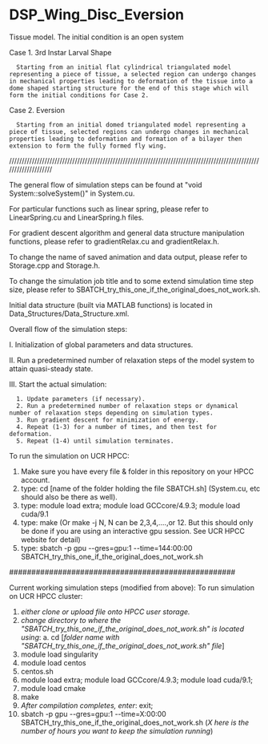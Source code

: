 # DSP_Wing_Disc_Eversion
Tissue model. The initial condition is an open system

Case 1. 3rd Instar Larval Shape

      Starting from an initial flat cylindrical triangulated model representing a piece of tissue, a selected region can undergo changes in mechanical properties leading to deformation of the tissue into a dome shaped starting structure for the end of this stage which will form the initial conditions for Case 2.  

Case 2. Eversion

      Starting from an initial domed triangulated model representing a piece of tissue, selected regions can undergo changes in mechanical properties leading to deformation and formation of a bilayer then extension to form the fully formed fly wing. 

////////////////////////////////////////////////////////////////////////////////////////////////////////////////////

The general flow of simulation steps can be found at "void System::solveSystem()" in System.cu.

For particular functions such as linear spring, please refer to LinearSpring.cu and LinearSpring.h files. 

For gradient descent algorithm and general data structure manipulation functions, please refer to gradientRelax.cu and gradientRelax.h.

To change the name of saved animation and data output, please refer to Storage.cpp and Storage.h.

To change the simulation job title and to some extend simulation time step size, please refer to SBATCH_try_this_one_if_the_original_does_not_work.sh.

Initial data structure (built via MATLAB functions) is located in Data_Structures/Data_Structure.xml.

Overall flow of the simulation steps:

I. Initialization of global parameters and data structures.

II. Run a predetermined number of relaxation steps of the model system to attain quasi-steady state.

III. Start the actual simulation:

      1. Update parameters (if necessary).
      2. Run a predetermined number of relaxation steps or dynamical number of relaxation steps depending on simulation types.
      3. Run gradient descent for minimization of energy.
      4. Repeat (1-3) for a number of times, and then test for deformation.
      5. Repeat (1-4) until simulation terminates.

To run the simulation on UCR HPCC:
1. Make sure you have every file & folder in this repository on your HPCC account.
2. type: cd [name of the folder holding the file SBATCH.sh] (System.cu, etc should also be there as well).
3. type: module load extra; module load GCCcore/4.9.3; module load cuda/9.1
4. type: make (Or make -j N, N can be 2,3,4,....,or 12. But this should only be done if you are using an interactive gpu session. See UCR HPCC website for detail)
5. type: sbatch -p gpu --gres=gpu:1 --time=144:00:00 SBATCH_try_this_one_if_the_original_does_not_work.sh 

###################################################



Current working simulation steps (modified from above):
To run simulation on UCR HPCC cluster:
1. *either clone or upload file onto HPCC user storage.*
2. *change directory to where the "SBATCH_try_this_one_if_the_original_does_not_work.sh" is located using*:
      a. cd [*folder name with "SBATCH_try_this_one_if_the_original_does_not_work.sh" file*]
3. module load singularity
4. module load centos
5. centos.sh
6. module load extra; module load GCCcore/4.9.3; module load cuda/9.1;
7. module load cmake
8. make
9. *After compilation completes, enter*: exit;
10. sbatch -p gpu --gres=gpu:1 --time=X:00:00 SBATCH_try_this_one_if_the_original_does_not_work.sh (*X here is the number of hours you want to keep the simulation running*)

